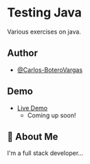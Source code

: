 
# Testing Java

Various exercises on java.


## Author

- [@Carlos-BoteroVargas](https://github.com/Carlos-BoteroVargas)


## Demo

- [Live Demo](https://github.com/Carlos-BoteroVargas/)
  - Coming up soon!


## 🚀 About Me
I'm a full stack developer...

  
